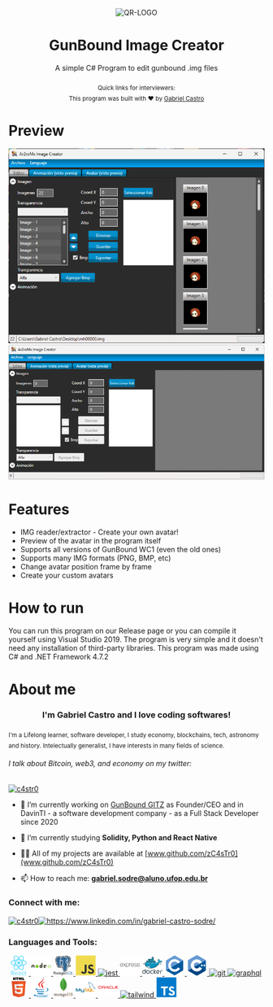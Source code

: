 
<p  align="center"><img  src="preview/qrcapital_logo.png"  alt="QR-LOGO"  width="100"  height="100"></p>
<h1  align="center">GunBound Image Creator</h1>
<div  align="center">
A simple C# Program to edit gunbound .img files
<br/>  <br/>

</div>

<div align="center">
<sub>Quick links for interviewers:</sub>
</div>

<div  align="center"><sub>This program was built with ❤︎ by <a  href="https://github.com/zC4sTr0">Gabriel Castro</a></sub></div>

# Preview

<img  src="img/MainForm-2.png"  alt="PREVIEW-MAINFORM"/>

<img  src="img/MainForm.png"  alt="PREVIEW-MAINFORM2"/>

 
# Features

  

- IMG reader/extractor - Create your own avatar!
- Preview of the avatar in the program itself
- Supports all versions of GunBound WC1 (even the old ones)
- Supports many IMG formats (PNG, BMP, etc)
- Change avatar position frame by frame
- Create your custom avatars  

# How to run

You can run this program on our Release page or you can compile it yourself using Visual Studio 2019.
The program is very simple and it doesn't need any installation of third-party libraries.
This program was made using C# and .NET Framework 4.7.2 

# About me

  

<h3  align="center"> I'm Gabriel Castro and I love coding softwares!</h3>

<sub  align="center">I'm a Lifelong learner, software developer, I study economy, blockchains, tech, astronomy and history. Intelectually generalist, I have interests in many fields of science. </sub>

###### I talk about Bitcoin, web3, and economy on my twitter:

<p  align="left">  <a  href="https://twitter.com/c4str0"  target="blank"><img  src="https://img.shields.io/twitter/follow/c4str0?logo=twitter&style=for-the-badge"  alt="c4str0"/></a>  </p>

- 🔭 I’m currently working on [GunBound GITZ](www.gitzwc.com) as Founder/CEO and in DavinTI - a software development company - as a Full Stack Developer since 2020

- 🌱 I’m currently studying **Solidity, Python and React Native**

- 👨‍💻 All of my projects are available at [www.github.com/zC4sTr0](www.github.com/zC4sTr0)

- 📫 How to reach me: **gabriel.sodre@aluno.ufop.edu.br**

<h3  align="left">Connect with me:</h3>

<p  align="left">

<a  href="https://twitter.com/c4str0"  target="blank"><img  align="center" src="https://raw.githubusercontent.com/rahuldkjain/github-profile-readme-generator/master/src/images/icons/Social/twitter.svg"  alt="c4str0"  height="30"  width="40"/></a><a  href="https://www.linkedin.com/in/gabriel-castro-sodre/"  target="blank"><img  align="center"  src="https://raw.githubusercontent.com/rahuldkjain/github-profile-readme-generator/master/src/images/icons/Social/linked-in-alt.svg"  alt="https://www.linkedin.com/in/gabriel-castro-sodre/"  height="30"  width="40"  /></a>

</p>

<h3  align="left">Languages and Tools:</h3>

<p  align="left"><a  href="https://reactjs.org/"  target="_blank"  rel="noreferrer">  <img  src="https://raw.githubusercontent.com/devicons/devicon/master/icons/react/react-original-wordmark.svg"  alt="react"  width="40"  height="40"/>  </a><a  href="https://nodejs.org"  target="_blank"  rel="noreferrer">  <img  src="https://raw.githubusercontent.com/devicons/devicon/master/icons/nodejs/nodejs-original-wordmark.svg"  alt="nodejs"  width="40"  height="40"/>  </a>  <a  href="https://www.postgresql.org"  target="_blank"  rel="noreferrer">  <img  src="https://raw.githubusercontent.com/devicons/devicon/master/icons/postgresql/postgresql-original-wordmark.svg"  alt="postgresql"  width="40"  height="40"/>  </a><a  href="https://developer.mozilla.org/en-US/docs/Web/JavaScript"  target="_blank"  rel="noreferrer">  <img  src="https://raw.githubusercontent.com/devicons/devicon/master/icons/javascript/javascript-original.svg"  alt="javascript"  width="40"  height="40"/>  </a>  <a  href="https://jestjs.io"  target="_blank"  rel="noreferrer">  <img  src="https://www.vectorlogo.zone/logos/jestjsio/jestjsio-icon.svg"  alt="jest"  width="40"  height="40"/>  </a><a  href="https://expressjs.com"  target="_blank"  rel="noreferrer">  <img  src="https://raw.githubusercontent.com/devicons/devicon/master/icons/express/express-original-wordmark.svg"  alt="express"  width="40"  height="40"/>  </a><a  href="https://www.docker.com/"  target="_blank"  rel="noreferrer">  <img  src="https://raw.githubusercontent.com/devicons/devicon/master/icons/docker/docker-original-wordmark.svg"  alt="docker"  width="40"  height="40"/>  </a><a  href="https://www.cprogramming.com/"  target="_blank"  rel="noreferrer">  <img  src="https://raw.githubusercontent.com/devicons/devicon/master/icons/c/c-original.svg"  alt="c"  width="40"  height="40"/>  </a>  <a  href="https://www.w3schools.com/cpp/"  target="_blank"  rel="noreferrer">  <img  src="https://raw.githubusercontent.com/devicons/devicon/master/icons/cplusplus/cplusplus-original.svg"  alt="cplusplus"  width="40"  height="40"/>  </a>  <a  href="https://git-scm.com/"  target="_blank"  rel="noreferrer">  <img  src="https://www.vectorlogo.zone/logos/git-scm/git-scm-icon.svg"  alt="git"  width="40"  height="40"/>  </a>  <a  href="https://graphql.org"  target="_blank"  rel="noreferrer">  <img  src="https://www.vectorlogo.zone/logos/graphql/graphql-icon.svg"  alt="graphql"  width="40"  height="40"/>  </a>  <a  href="https://www.w3.org/html/"  target="_blank"  rel="noreferrer">  <img  src="https://raw.githubusercontent.com/devicons/devicon/master/icons/html5/html5-original-wordmark.svg"  alt="html5"  width="40"  height="40"/>  </a>  <a  href="https://www.java.com"  target="_blank"  rel="noreferrer">  <img  src="https://raw.githubusercontent.com/devicons/devicon/master/icons/java/java-original.svg"  alt="java"  width="40"  height="40"/>  </a>  <a  href="https://www.mongodb.com/"  target="_blank"  rel="noreferrer">  <img  src="https://raw.githubusercontent.com/devicons/devicon/master/icons/mongodb/mongodb-original-wordmark.svg"  alt="mongodb"  width="40"  height="40"/>  </a>  <a  href="https://www.mysql.com/"  target="_blank"  rel="noreferrer">  <img  src="https://raw.githubusercontent.com/devicons/devicon/master/icons/mysql/mysql-original-wordmark.svg"  alt="mysql"  width="40"  height="40"/>  </a>  <a  href="https://www.oracle.com/"  target="_blank"  rel="noreferrer">  <img  src="https://raw.githubusercontent.com/devicons/devicon/master/icons/oracle/oracle-original.svg"  alt="oracle"  width="40"  height="40"/>  </a>  <a  href="https://tailwindcss.com/"  target="_blank"  rel="noreferrer">  <img  src="https://www.vectorlogo.zone/logos/tailwindcss/tailwindcss-icon.svg"  alt="tailwind"  width="40"  height="40"/>  </a>  <a  href="https://www.typescriptlang.org/"  target="_blank"  rel="noreferrer">  <img  src="https://raw.githubusercontent.com/devicons/devicon/master/icons/typescript/typescript-original.svg"  alt="typescript"  width="40"  height="40"/>  </a>  </p>
